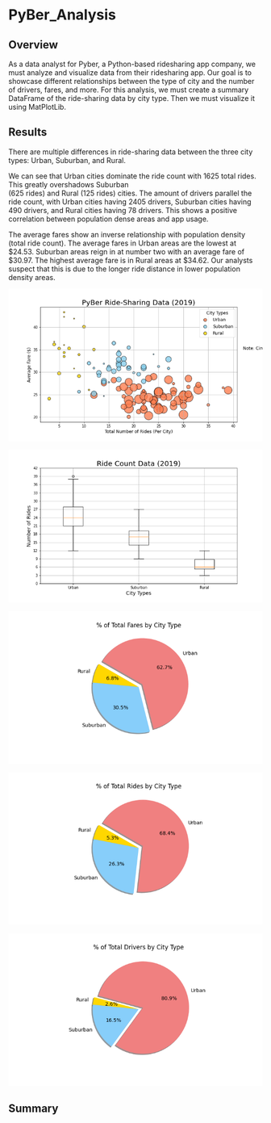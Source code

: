 # PyBer_Analysis

## Overview
As a data analyst for Pyber, a Python-based ridesharing app company, we must analyze and visualize data from their ridesharing app. Our goal is to showcase different relationships between the type of city and the number of drivers, fares, and more. For this analysis, we must create a summary DataFrame of the ride-sharing data by city type. Then we must visualize it using MatPlotLib. 

## Results
There are multiple differences in ride-sharing data between the three city types: Urban, Suburban, and Rural. 

We can see that Urban cities dominate the ride count with 1625 total rides. This greatly overshadows Suburban <br>(625 rides) and Rural (125 rides) cities. The amount of drivers parallel the ride count, with Urban cities having 2405 drivers, Suburban cities having 490 drivers, and Rural cities having 78 drivers. This shows a positive correlation between population dense areas and app usage. 

The average fares show an inverse relationship with population density (total ride count). The average fares in Urban areas are the lowest at $24.53. Suburban areas reign in at number two with an average fare of $30.97. The highest average fare is in Rural areas at $34.62. Our analysts suspect that this is due to the longer ride distance in lower population density areas. 

<p align="center">
  <img width="" height="" src="Resources/Fig1.png">
</p>

<p align="center">
  <img width="" height="" src="Resources/Fig2.png">
</p>

<p align="center">
  <img width="" height="" src="Resources/Fig5.png">
</p>

<p align="center">
  <img width="" height="" src="Resources/Fig6.png">
</p>

<p align="center">
  <img width="" height="" src="Resources/Fig7.png">
</p>

## Summary
